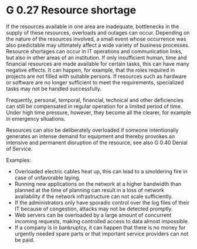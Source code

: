 G 0.27 Resource shortage
=======================

If the resources available in one area are inadequate, bottlenecks in the supply of these resources, overloads and outages can occur. Depending on the nature of the resources involved, a small event whose occurrence was also predictable may ultimately affect a wide variety of business processes. Resource shortages can occur in IT operations and communication links, but also in other areas of an institution. If only insufficient human, time and financial resources are made available for certain tasks, this can have many negative effects. It can happen, for example, that the roles required in projects are not filled with suitable persons. If resources such as hardware or software are no longer sufficient to meet the requirements, specialized tasks may not be handled successfully.

Frequently, personal, temporal, financial, technical and other deficiencies can still be compensated in regular operation for a limited period of time. Under high time pressure, however, they become all the clearer, for example in emergency situations.

Resources can also be deliberately overloaded if someone intentionally generates an intense demand for equipment and thereby provokes an intensive and permanent disruption of the resource, see also G 0.40 Denial of Service.

Examples:

* Overloaded electric cables heat up, this can lead to a smoldering fire in case of unfavorable laying.
* Running new applications on the network at a higher bandwidth than planned at the time of planning can result in a loss of network availability if the network infrastructure can not scale sufficiently.
* If the administrators only have sporadic control over the log files of their IT because of congestion, attacks may not be detected promptly.
* Web servers can be overloaded by a large amount of concurrent incoming requests, making controlled access to data almost impossible.
* If a company is in bankruptcy, it can happen that there is no money for urgently needed spare parts or that important service providers can not be paid.
